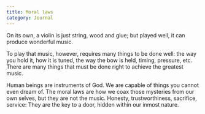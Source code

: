 ```yaml
---
title: Moral laws
category: Journal
---
```


On its own, a violin is just string, wood and glue; but played well, it can produce wonderful music.

To play that music, however, requires many things to be done well: the way you hold it, how it is tuned, the way the bow is held, timing, pressure, etc. There are many things that must be done right to achieve the greatest music.

Human beings are instruments of God. We are capable of things you cannot even dream of. The moral laws are how we coax those mysteries from our own selves, but they are not the music. Honesty, trustworthiness, sacrifice, service: They are the key to a door, hidden within our inmost nature.

